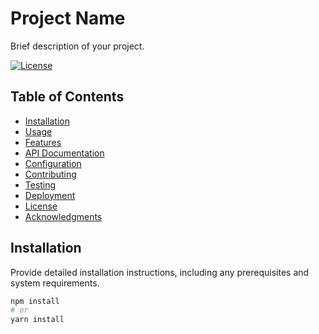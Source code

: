 # Project Name

Brief description of your project.

[![License](https://img.shields.io/badge/license-MIT-blue.svg)](LICENSE)

## Table of Contents

- [Installation](#installation)
- [Usage](#usage)
- [Features](#features)
- [API Documentation](#api-documentation)
- [Configuration](#configuration)
- [Contributing](#contributing)
- [Testing](#testing)
- [Deployment](#deployment)
- [License](#license)
- [Acknowledgments](#acknowledgments)

## Installation

Provide detailed installation instructions, including any prerequisites and system requirements.

```bash
npm install
# or
yarn install
